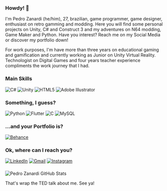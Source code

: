 ### Howdy! 🤠

I'm Pedro Zanardi (he/him), 27, brazilian, game programmer, game designer, enthusiast on retro gamming and modding. Here you will find some personal projects on Unity, C# and Construct 3 and my adventures on N64 modding, Game Maker and Python. Have you interest? Reach me on my Social Media or discover my portfolio down!

For work purposes, I'm have more than three years on educational gaming and gamification and currently working as Junior on Unity Virtual Reality. Technologist on Digital Games and four years teacher experience compliments the work journey that I had.

### Main Skills
![C#](https://img.shields.io/badge/c%23-%23239120.svg?style=for-the-badge&logo=c-sharp&logoColor=white)
![Unity](https://img.shields.io/badge/unity-%23000000.svg?style=for-the-badge&logo=unity&logoColor=white)
![HTML5](https://img.shields.io/badge/html5-%23E34F26.svg?style=for-the-badge&logo=html5&logoColor=white)
![Adobe Illustrator](https://img.shields.io/badge/adobe%20illustrator-%23FF9A00.svg?style=for-the-badge&logo=adobe%20illustrator&logoColor=white)

### Something, I guess?
![Python](https://img.shields.io/badge/python-3670A0?style=for-the-badge&logo=python&logoColor=ffdd54)
![Flutter](https://img.shields.io/badge/Flutter-%2302569B.svg?style=for-the-badge&logo=Flutter&logoColor=white)
![C](https://img.shields.io/badge/c-%2300599C.svg?style=for-the-badge&logo=c&logoColor=white)
![MySQL](https://img.shields.io/badge/mysql-%2300f.svg?style=for-the-badge&logo=mysql&logoColor=white)

### ...and your Portfolio is?
<a href="https://www.behance.net/haruwolf">![Behance](https://img.shields.io/badge/Behance-1769ff?style=for-the-badge&logo=behance&logoColor=white)</a>

### Ok, where can I reach you?
<a href="https://www.linkedin.com/in/pedroznd/">![LinkedIn](https://img.shields.io/badge/linkedin-%230077B5.svg?style=for-the-badge&logo=linkedin&logoColor=white)</a>
<a href="mailto:haruwolf22@gmail.com">![Gmail](https://img.shields.io/badge/Gmail-D14836?style=for-the-badge&logo=gmail&logoColor=white)</a>
<a href="https://www.instagram.com/pedrozti/">![Instagram](https://img.shields.io/badge/Instagram-%23E4405F.svg?style=for-the-badge&logo=Instagram&logoColor=white)</a>

###
 ![Pedro Zanardi GitHub Stats](https://github-readme-stats.vercel.app/api?username=haruwolf&show_icons=true&theme=dracula)

That's wrap the TED talk about me.
See ya!
<!--
**Haruwolf/Haruwolf** is a ✨ _special_ ✨ repository because its `README.md` (this file) appears on your GitHub profile.

Here are some ideas to get you started:

- 🔭 I’m currently working on ...
- 🌱 I’m currently learning ...
- 👯 I’m looking to collaborate on ...
- 🤔 I’m looking for help with ...
- 💬 Ask me about ...
- 📫 How to reach me: ...
- 😄 Pronouns: ...
- ⚡ Fun fact: ...
-->
